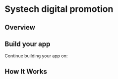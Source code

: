 # Systech digital promotion

## Overview


## Build your app

Continue building your app on:


## How It Works
